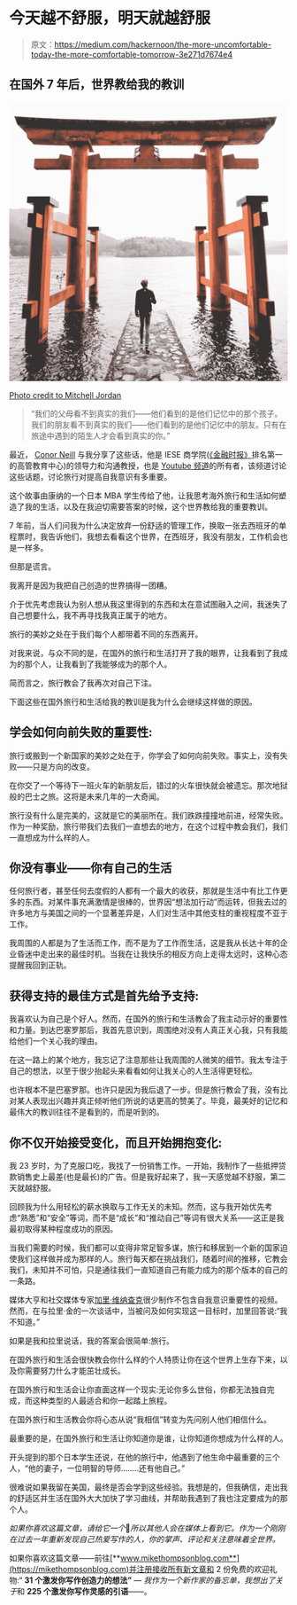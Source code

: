 # 今天越不舒服，明天就越舒服

> 原文：<https://medium.com/hackernoon/the-more-uncomfortable-today-the-more-comfortable-tomorrow-3e271d7674e4>

## 在国外 7 年后，世界教给我的教训

![](img/88f37e29789a1bcbf630d63d1e9196c1.png)

[Photo credit to Mitchell Jordan](https://www.instagram.com/mitchelada/)

> “我们的父母看不到真实的我们——他们看到的是他们记忆中的那个孩子。我们的朋友看不到真实的我们——他们看到的是他们记忆中的朋友。只有在旅途中遇到的陌生人才会看到真实的你。”

最近， [Conor Neill](https://conorneill.com) 与我分享了这些话，他是 IESE 商学院([《金融时报》](https://www.iese.edu/en/about-iese/news-media/news/2017/may/iese-ranked-1st-in-world-for-executive-education-by-ft-for-3rd-straight-year)排名第一的高管教育中心)的领导力和沟通教授，也是 [Youtube 频道](https://www.youtube.com/user/rhetoricaljourney)的所有者，该频道讨论这些话题，讨论旅行对提高自我意识有多重要。

这个故事由康纳的一个日本 MBA 学生传给了他，让我思考海外旅行和生活如何塑造了我的生活，以及在我迫切需要答案的时候，这个世界教给我的重要教训。

7 年前，当人们问我为什么决定放弃一份舒适的管理工作，换取一张去西班牙的单程票时，我告诉他们，我想去看看这个世界，在西班牙，我没有朋友，工作机会也是一样多。

但那是谎言。

我离开是因为我把自己创造的世界搞得一团糟。

介于优先考虑我认为别人想从我这里得到的东西和太在意试图融入之间，我迷失了自己想要什么，我不再寻找我真正属于的地方。

旅行的美妙之处在于我们每个人都带着不同的东西离开。

对我来说，与众不同的是，在国外的旅行和生活打开了我的眼界，让我看到了我成为的那个人，让我看到了我能够成为的那个人。

简而言之，旅行教会了我再次对自己下注。

下面这些在国外旅行和生活给我的教训是我为什么会继续这样做的原因。

## **学会如何向前失败的重要性:**

旅行或搬到一个新国家的美妙之处在于，你学会了如何向前失败。事实上，没有失败——只是方向的改变。

在你交了一个等待下一班火车的新朋友后，错过的火车很快就会被遗忘。那次地狱般的巴士之旅。这将是未来几年的一大奇闻。

旅行没有什么是完美的，这就是它的美丽所在。我们跌跌撞撞地前进，经常失败。作为一种奖励，旅行带我们去我们一直想去的地方，在这个过程中教会我们，我们一直想成为什么样的人。

## 你没有事业——你有自己的生活

任何旅行者，甚至任何去度假的人都有一个最大的收获，那就是生活中有比工作更多的东西。对某件事充满激情是很棒的，世界因“想法加行动”而运转，但我去过的许多地方与美国之间的一个显著差异是，人们对生活中其他支柱的重视程度不亚于工作。

我周围的人都是为了生活而工作，而不是为了工作而生活，这是我从长达十年的企业昏迷中走出来的最佳时机。当我在让我快乐的相反方向上走得太远时，这种心态提醒我回到正轨。

## **获得支持的最佳方式是首先给予支持:**

我喜欢认为自己是个好人。然而，在国外的旅行和生活教会了我主动示好的重要性和力量。到达巴塞罗那后，我首先意识到，周围绝对没有人真正关心我，只有我能给他们一个关心我的理由。

在这一路上的某个地方，我忘记了注意那些让我周围的人微笑的细节。我太专注于自己的想法，以至于很少抬起头来看看如何让我关心的人生活得更轻松。

也许根本不是巴塞罗那。也许只是因为我后退了一步。但是旅行教会了我，没有比对某人表现出兴趣并真正倾听他们所说的话更高的赞美了。毕竟，最美好的记忆和最伟大的教训往往不是看到的，而是听到的。

## **你不仅开始接受变化，而且开始拥抱变化:**

我 23 岁时，为了克服口吃，我找了一份销售工作。一开始，我制作了一些抵押贷款销售史上最差(也是最长)的广告。但是我好起来了，我一天感觉越不舒服，第二天就越舒服。

回顾我为什么用轻松的薪水换取与工作无关的未知。然而，这与我开始优先考虑“熟悉”和“安全”等词，而不是“成长”和“推动自己”等词有很大关系——这正是我最初取得某种程度成功的原因。

当我们需要的时候，我们都可以变得非常足智多谋，旅行和移居到一个新的国家迫使我们这样做并成为那样的人。旅行每天都在挑战我们，随着时间的推移，它教会我们，未知并不可怕，只是通往我们一直知道自己有能力成为的那个版本的自己的一条路。

媒体大亨和社交媒体专家[加里·维纳查克](https://en.wikipedia.org/wiki/Gary_Vaynerchuk)很少制作不包含自我意识重要性的视频。然而，在与拉里·金的一次谈话中，当被问及如何实现这一目标时，加里回答说:“我不知道。”

如果是我和拉里说话，我的答案会很简单:旅行。

在国外旅行和生活会很快教会你什么样的个人特质让你在这个世界上生存下来，以及你需要努力什么才能茁壮成长。

在国外旅行和生活会让你直面这样一个现实:无论你多么世俗，你都无法独自完成，而这种类型的人最适合和你一起踏上旅程。

在国外旅行和生活教会你将心态从说“我相信”转变为先问别人他们相信什么。

最重要的是，在国外旅行和生活让你知道你是谁，让你知道你想成为什么样的人。

开头提到的那个日本学生还说，在他的旅行中，他遇到了他生命中最重要的三个人，“他的妻子，一位明智的导师……..还有他自己。”

很难说如果我留在美国，最终是否会学到这些经验。我想是的，但我确信，走出我的舒适区并生活在国外大大加快了学习曲线，并帮助我遇到了我也注定要成为的那个人。

*如果你喜欢这篇文章，请给它一个*👏*所以其他人会在媒体上看到它。作为一个刚刚在过去一年重新发现自己热爱写作的人，你的掌声、评论和关注意味着全世界。*

如果你喜欢这篇文章——前往[**www.mikethompsonblog.com**](https://mikethompsonblog.com)并注册接收所有新文章和 2 份免费的欢迎礼物:“ **31 个激发你写作创造力的想法”** — *我作为一个新作家的备忘单，我想出了关于*和 **225 个激发你写作灵感的引语**—*—*。